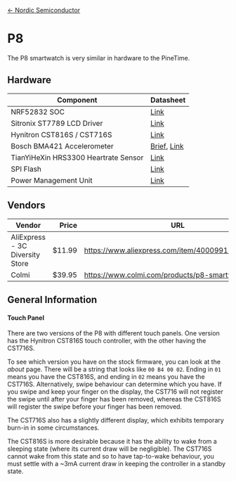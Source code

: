 [<- Nordic Semiconductor](.)

# P8
The P8 smartwatch is very similar in hardware to the PineTime. 

## Hardware

| Component | Datasheet |
|-|-|
| NRF52832 SOC | [Link](https://infocenter.nordicsemi.com/pdf/nRF52832_PS_v1.0.pdf)|
| Sitronix ST7789 LCD Driver | [Link](https://wiki.pine64.org/images/5/54/ST7789V_v1.6.pdf) |
| Hynitron CST816S / CST716S | [Link](http://files.pine64.org/doc/datasheet/pinetime/CST816S%E6%95%B0%E6%8D%AE%E6%89%8B%E5%86%8CV1.1.pdf) |
| Bosch BMA421 Accelerometer | [Brief](http://files.pine64.org/doc/datasheet/pinetime/BST-BMA421-FL000.pdf), [Link](https://wiki.pine64.org/images/c/cc/Bst-bma400-ds000.pdf)
| TianYiHeXin HRS3300 Heartrate Sensor | [Link](http://files.pine64.org/doc/datasheet/pinetime/HRS3300%20Heart%20Rate%20Sensor.pdf)|
| SPI Flash | [Link]() |
| Power Management Unit | [Link]() |

## Vendors

| Vendor | Price | URL |
|-|-:|-|
| AliExpress - 3C Diversity Store | $11.99 | https://www.aliexpress.com/item/4000991134751.html |
| Colmi | $39.95 | https://www.colmi.com/products/p8-smartwatch |

## General Information
#### Touch Panel
There are two versions of the P8 with different touch panels. One version has the Hynitron CST816S touch controller, with the other having the CST716S.  

To see which version you have on the stock firmware, you can look at the _about_ page. There will be a string that looks like `00 B4 00 02`. Ending in `01` means you have the CST816S, and ending in `02` means you have the CST716S. Alternatively, swipe behaviour can determine which you have. If you swipe and keep your finger on the display, the CST716 will not register the swipe until after your finger has been removed, whereas the CST816S will register the swipe before your finger has been removed.  

The CST716S also has a slightly different display, which exhibits temporary burn-in in some circumstances.  

The CST816S is more desirable because it has the ability to wake from a sleeping state (where its current draw will be negligible). The CST716S cannot wake from this state and so to have tap-to-wake behaviour, you must settle with a ~3mA current draw in keeping the controller in a standby state.